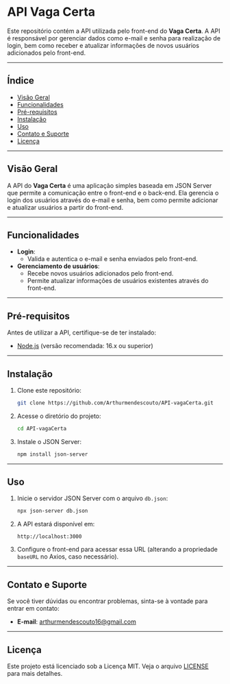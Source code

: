 # **API Vaga Certa**

Este repositório contém a API utilizada pelo front-end do **Vaga Certa**. A API é responsável por gerenciar dados como e-mail e senha para realização de login, bem como receber e atualizar informações de novos usuários adicionados pelo front-end.

---

## **Índice**

- [Visão Geral](#visão-geral)
- [Funcionalidades](#funcionalidades)
- [Pré-requisitos](#pré-requisitos)
- [Instalação](#instalação)
- [Uso](#uso)
- [Contato e Suporte](#contato-e-suporte)
- [Licença](#licença)

---

## **Visão Geral**

A API do **Vaga Certa** é uma aplicação simples baseada em JSON Server que permite a comunicação entre o front-end e o back-end. Ela gerencia o login dos usuários através do e-mail e senha, bem como permite adicionar e atualizar usuários a partir do front-end.

---

## **Funcionalidades**

- **Login**:
  - Valida e autentica o e-mail e senha enviados pelo front-end.
- **Gerenciamento de usuários**:
  - Recebe novos usuários adicionados pelo front-end.
  - Permite atualizar informações de usuários existentes através do front-end.

---

## **Pré-requisitos**

Antes de utilizar a API, certifique-se de ter instalado:

- [Node.js](https://nodejs.org/) (versão recomendada: 16.x ou superior)

---

## **Instalação**

1. Clone este repositório:
   ```bash
   git clone https://github.com/Arthurmendescouto/API-vagaCerta.git
   ```

2. Acesse o diretório do projeto:
   ```bash
   cd API-vagaCerta
   ```

3. Instale o JSON Server:
   ```bash
   npm install json-server
   ```

---

## **Uso**

1. Inicie o servidor JSON Server com o arquivo `db.json`:
   ```bash
   npx json-server db.json
   ```

2. A API estará disponível em:
   ```plaintext
   http://localhost:3000
   ```

3. Configure o front-end para acessar essa URL (alterando a propriedade `baseURL` no Axios, caso necessário).

---

## **Contato e Suporte**

Se você tiver dúvidas ou encontrar problemas, sinta-se à vontade para entrar em contato:

- **E-mail**: [arthurmendescouto16@gmail.com](arthurmendescouto16@gmail.com)

---

## **Licença**

Este projeto está licenciado sob a Licença MIT. Veja o arquivo [LICENSE](./LICENSE) para mais detalhes.
